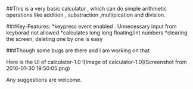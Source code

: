 ##This is a very basic calculator , which can do simple arithmetic operations like addition , substraction ,multipication and division.

###Key-Features:
*keypress event enabled . Unnecessary input from keyborad not allowed
*calculates long long floating/int numbers
*clearing the screen, deleting one by one is easy

###Though some bugs are there and I am working on that

Here is the UI of calculator-1.0
![Image of calculator-1.0](Screenshot from 2016-01-30 19:50:05.png)

Any suggestions are welcome.






